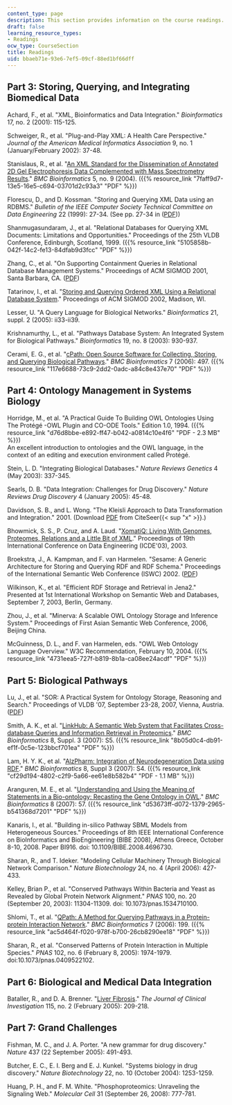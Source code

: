 ```yaml
---
content_type: page
description: This section provides information on the course readings.
draft: false
learning_resource_types:
- Readings
ocw_type: CourseSection
title: Readings
uid: bbaeb71e-93e6-7ef5-09cf-88ed1bf66dff
---
```

## Part 3: Storing, Querying, and Integrating Biomedical Data

Achard, F., et al. "XML, Bioinformatics and Data Integration." *Bioinformatics* 17, no. 2 (2001): 115-125.

Schweiger, R., et al. "Plug-and-Play XML: A Health Care Perspective." *Journal of the American Medical Informatics Association* 9, no. 1 (January/February 2002): 37-48.

Stanislaus, R., et al. "[An XML Standard for the Dissemination of Annotated 2D Gel Electrophoresis Data Complemented with Mass Spectrometry Results](http://www.biomedcentral.com/1471-2105/5/9)." *BMC Bioinformatics* 5, no. 9 (2004). ({{% resource_link "7faff9d7-13e5-16e5-c694-03701d2c93a3" "PDF" %}})

Florescu, D., and D. Kossman. "Storing and Querying XML Data using an RDBMS." *Bulletin of the IEEE Computer Society Technical Committee on Data Engineering* 22 (1999): 27-34. (See pp. 27-34 in ([PDF](ftp://ftp.research.microsoft.com/pub/debull/99SEP-CD.pdf)))

Shanmugasundaram, J., et al. "Relational Databases for Querying XML Documents: Limitations and Opportunities." Proceedings of the 25th VLDB Conference, Edinburgh, Scotland, 1999. ({{% resource_link "5105858b-042f-14c2-fe13-84dfab9d3fcc" "PDF" %}})

Zhang, C., et al. "On Supporting Containment Queries in Relational Database Management Systems." Proceedings of ACM SIGMOD 2001, Santa Barbara, CA. ([PDF](http://www.vldb.org/conf/2007/papers/demo/p1402-lu.pdf))

Tatarinov, I., et al. "[Storing and Querying Ordered XML Using a Relational Database System](https://dx.doi.org/10.1145/564691.564715)." Proceedings of ACM SIGMOD 2002, Madison, WI.

Lesser, U. "A Query Language for Biological Networks." *Bioinformatics* 21, suppl. 2 (2005): ii33-ii39.

Krishnamurthy, L., et al. "Pathways Database System: An Integrated System for Biological Pathways." *Bioinformatics* 19, no. 8 (2003): 930-937.

Cerami, E. G., et al. "[cPath: Open Source Software for Collecting, Storing, and Querying Biological Pathways](http://www.biomedcentral.com/1471-2105/7/497)." *BMC Bioinformatics* 7 (2006): 497. ({{% resource_link "117e6688-73c9-2dd2-0adc-a84c8e437e70" "PDF" %}})

## Part 4: Ontology Management in Systems Biology

Horridge, M., et al. "A Practical Guide To Building OWL Ontologies Using The Protégé -OWL Plugin and CO-ODE Tools." Edition 1.0, 1994. ({{% resource_link "d76d8bbe-e892-ff47-b042-a0814c10e4f6" "PDF - 2.3 MB" %}})    
An excellent introduction to ontologies and the OWL language, in the context of an editing and execution environment called Protégé.

Stein, L. D. "Integrating Biological Databases." *Nature Reviews Genetics* 4 (May 2003): 337-345.

Searls, D. B. "Data Integration: Challenges for Drug Discovery." *Nature Reviews Drug Discovery* 4 (January 2005): 45-48.

Davidson, S. B., and L. Wong. "The Kleisli Approach to Data Transformation and Integration." 2001. (Download [PDF](http://citeseerx.ist.psu.edu/viewdoc/download?doi=10.1.1.26.2180&rep=rep1&type=pdf) from CiteSeer{{< sup "x" >}}.)

Bhowmick, S. S., P. Cruz, and A. Laud. "[XomatiQ: Living With Genomes, Proteomes, Relations and a Little Bit of XML](http://citeseerx.ist.psu.edu/viewdoc/download?doi=10.1.1.15.3594&rep=rep1&type=pdf)." Proceedings of 19th International Conference on Data Engineering (ICDE'03), 2003.

Broekstra, J., A. Kampman, and F. van Harmelen. "Sesame: A Generic Architecture for Storing and Querying RDF and RDF Schema." Proceedings of the International Semantic Web Conference (ISWC) 2002. ([PDF](http://www.few.vu.nl/~frankh/postscript/MIT01.pdf))

Wilkinson, K., et al. "Efficient RDF Storage and Retrieval in Jena2." Presented at 1st International Workshop on Semantic Web and Databases, September 7, 2003, Berlin, Germany.

Zhou, J., et al. "Minerva: A Scalable OWL Ontology Storage and Inference System." Proceedings of First Asian Semantic Web Conference, 2006, Beijing China.

McGuinness, D. L., and F. van Harmelen, eds. "OWL Web Ontology Language Overview." W3C Recommendation, February 10, 2004. ({{% resource_link "4731eea5-727f-b819-8b1a-ca08ee24acdf" "PDF" %}})

## Part 5: Biological Pathways

Lu, J., et al. "SOR: A Practical System for Ontology Storage, Reasoning and Search." Proceedings of VLDB '07, September 23-28, 2007, Vienna, Austria. ([PDF](http://www.vldb.org/conf/2007/papers/demo/p1402-lu.pdf))

Smith, A. K., et al. "[LinkHub: A Semantic Web System that Facilitates Cross-database Queries and Information Retrieval in Proteomics](http://www.biomedcentral.com/1471-2105/8/S3/S5)." *BMC Bioinformatics* 8, Suppl. 3 (2007): S5. ({{% resource_link "8b05d0c4-db91-ef1f-0c5e-123bbcf701ea" "PDF" %}})

Lam, H. Y. K., et al. "[AlzPharm: Integration of Neurodegeneration Data using RDF](http://www.biomedcentral.com/1471-2105/8/S3/S4)." *BMC Bioinformatics* 8, Suppl 3 (2007): S4. ({{% resource_link "cf29d194-4802-c2f9-5a66-ee61e8b582b4" "PDF - 1.1 MB" %}})

Aranguren, M. E., et al. "[Understanding and Using the Meaning of Statements in a Bio-ontology: Recasting the Gene Ontology in OWL](http://www.biomedcentral.com/1471-2105/8/57)." *BMC Bioinformatics* 8 (2007): 57. ({{% resource_link "d53673ff-d072-1379-2965-b541368d7201" "PDF" %}})

Kanaris, I., et al. "Building in-silico Pathway SBML Models from Heterogeneous Sources." Proceedings of 8th IEEE International Conference on BioInformatics and BioEngineering (BIBE 2008), Athens Greece, October 8-10, 2008. Paper BI916. doi: 10.1109/BIBE.2008.4696730.

Sharan, R., and T. Ideker. "Modeling Cellular Machinery Through Biological Network Comparison." *Nature Biotechnology* 24, no. 4 (April 2006): 427-433.

Kelley, Brian P., et al. "Conserved Pathways Within Bacteria and Yeast as Revealed by Global Protein Network Alignment." *PNAS* 100, no. 20 (September 20, 2003): 11304-11309. doi: 10.1073/pnas.1534710100.

Shlomi, T., et al. "[QPath: A Method for Querying Pathways in a Protein-protein Interaction Network](http://www.biomedcentral.com/1471-2105/7/199)." *BMC Bioinformatics* 7 (2006): 199. ({{% resource_link "ac5d464f-f020-978f-b700-26cb8290ee18" "PDF" %}})

Sharan, R., et al. "Conserved Patterns of Protein Interaction in Multiple Species." *PNAS* 102, no. 6 (February 8, 2005): 1974-1979. doi:10.1073/pnas.0409522102.

## Part 6: Biological and Medical Data Integration

Bataller, R., and D. A. Brenner. "[Liver Fibrosis](https://pubmed.ncbi.nlm.nih.gov/15690074/)." *The Journal of Clinical Investigation* 115, no. 2 (February 2005): 209-218.

## Part 7: Grand Challenges

Fishman, M. C., and J. A. Porter. "A new grammar for drug discovery." *Nature* 437 (22 September 2005): 491-493.

Butcher, E. C., E. I. Berg and E. J. Kunkel. "Systems biology in drug discovery." *Nature Biotechnology* 22, no. 10 (October 2004): 1253-1259.

Huang, P. H., and F. M. White. "Phosphoproteomics: Unraveling the Signaling Web." *Molecular Cell* 31 (September 26, 2008): 777-781.